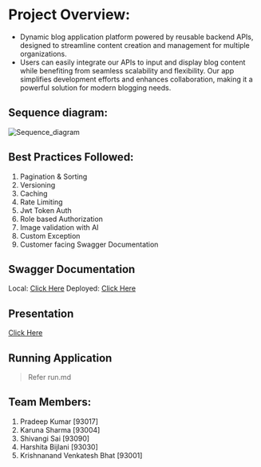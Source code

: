 # Project Overview:
- Dynamic blog application platform powered by reusable backend APIs, designed to streamline content creation and management for multiple organizations. 
- Users can easily integrate our APIs to input and display blog content while benefiting from seamless scalability and flexibility. Our app simplifies development efforts and enhances collaboration, making it a powerful solution for modern blogging needs.

## Sequence diagram:
![Sequence_diagram](https://github.com/user-attachments/assets/4d5afb7b-bdee-473b-b4e1-f8e7b32b2a58)

## Best Practices Followed:
1. Pagination & Sorting
2. Versioning
3. Caching
4. Rate Limiting
5. Jwt Token Auth
6. Role based Authorization
7. Image validation with AI
8. Custom Exception 
9. Customer facing Swagger Documentation

## Swagger Documentation
Local: [Click Here](http://localhost:8080/swagger-ui/index.html)
Deployed: [Click Here](https://app.swaggerhub.com/apis/KARUNASHARMA21032002/SwaggerBlog/v0)

## Presentation
[Click Here](https://www.canva.com/design/DAGX4UPRfzI/l_76CArirCPYAf51BcZz2A/view?utm_content=DAGX4UPRfzI&utm_campaign=designshare&utm_medium=link2&utm_source=uniquelinks&utlId=h082345aeb1)

## Running Application
> Refer run.md

## Team Members:
1. Pradeep Kumar [93017]
2. Karuna Sharma [93004]
3. Shivangi Sai [93090]
4. Harshita Bijlani [93030]
5. Krishnanand Venkatesh Bhat [93001]
